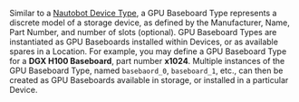 Similar to a [Nautobot Device Type](/static/docs/models/dcim/devicetype.html), a GPU Baseboard Type represents a discrete model of a storage device, as defined by the Manufacturer, Name, Part Number, and number of slots (optional).
GPU Baseboard Types are instantiated as GPU Baseboards installed within Devices, or as available spares in a Location.
For example, you may define a GPU Baseboard Type for a **DGX H100 Baseboard**, part number **x1024**.
Multiple instances of the GPU Baseboard Type, named `basebaord_0`, `baseboard_1`, etc., can then be created as GPU Baseboards available in storage, or installed in a particular Device.
